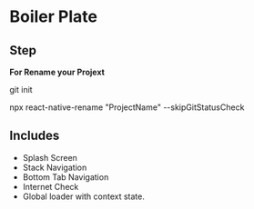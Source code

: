 # Boiler Plate

## Step
**For Rename your Projext**

git init

npx react-native-rename "ProjectName" --skipGitStatusCheck

## Includes

- Splash Screen
- Stack Navigation
- Bottom Tab Navigation
- Internet Check
- Global loader with context state.
